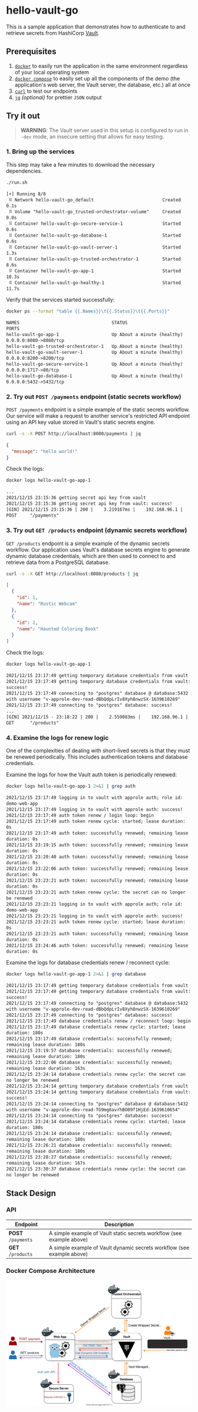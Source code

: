 # hello-vault-go

This is a sample application that demonstrates how to authenticate to and
retrieve secrets from HashiCorp [Vault][vault].

## Prerequisites

1. [`docker`][docker] to easily run the application in the same environment
   regardless of your local operating system
1. [`docker compose`][docker-compose] to easily set up all the components of the
   demo (the application's web server, the Vault server, the database, etc.) all
   at once
1. [`curl`][curl] to test our endpoints
1. [`jq`][jq] _(optional)_ for prettier `JSON` output

## Try it out

> **WARNING**: The Vault server used in this setup is configured to run in
> `-dev` mode, an insecure setting that allows for easy testing.

### 1. Bring up the services

This step may take a few minutes to download the necessary dependencies.

```bash
./run.sh
```

```
[+] Running 8/8
 ⠿ Network hello-vault-go_default                          Created        0.1s
 ⠿ Volume "hello-vault-go_trusted-orchestrator-volume"     Created        0.0s
 ⠿ Container hello-vault-go-secure-service-1               Started        0.6s
 ⠿ Container hello-vault-go-database-1                     Started        0.6s
 ⠿ Container hello-vault-go-vault-server-1                 Started        1.3s
 ⠿ Container hello-vault-go-trusted-orchestrator-1         Started        8.6s
 ⠿ Container hello-vault-go-app-1                          Started       10.3s
 ⠿ Container hello-vault-go-healthy-1                      Started       11.7s

```

Verify that the services started successfully:

```bash
docker ps --format "table {{.Names}}\t{{.Status}}\t{{.Ports}}"
```

```
NAMES                                   STATUS                        PORTS
hello-vault-go-app-1                    Up About a minute (healthy)   0.0.0.0:8080->8080/tcp
hello-vault-go-trusted-orchestrator-1   Up About a minute (healthy)
hello-vault-go-vault-server-1           Up About a minute (healthy)   0.0.0.0:8200->8200/tcp
hello-vault-go-secure-service-1         Up About a minute (healthy)   0.0.0.0:1717->80/tcp
hello-vault-go-database-1               Up About a minute (healthy)   0.0.0.0:5432->5432/tcp
```

### 2. Try out `POST /payments` endpoint (static secrets workflow)

`POST /payments` endpoint is a simple example of the static secrets workflow.
Our service will make a request to another service's restricted API endpoint
using an API key value stored in Vault's static secrets engine.

```bash
curl -s -X POST http://localhost:8080/payments | jq
```

```json
{
  "message": "hello world!"
}
```

Check the logs:

```bash
docker logs hello-vault-go-app-1
```

```log
...
2021/12/15 23:15:36 getting secret api key from vault
2021/12/15 23:15:36 getting secret api key from vault: success!
[GIN] 2021/12/15 23:15:36 | 200 |    3.219167ms |    192.168.96.1 | POST     "/payments"
```

### 3. Try out `GET /products` endpoint (dynamic secrets workflow)

`GET /products` endpoint is a simple example of the dynamic secrets workflow.
Our application uses Vault's database secrets engine to generate dynamic
database credentials, which are then used to connect to and retrieve data from a
PostgreSQL database.

```bash
curl -s -X GET http://localhost:8080/products | jq
```

```json
[
  {
    "id": 1,
    "name": "Rustic Webcam"
  },
  {
    "id": 2,
    "name": "Haunted Coloring Book"
  }
]
```

Check the logs:

```bash
docker logs hello-vault-go-app-1
```

```log
2021/12/15 23:17:49 getting temporary database credentials from vault
2021/12/15 23:17:49 getting temporary database credentials from vault: success!
2021/12/15 23:17:49 connecting to "postgres" database @ database:5432 with username "v-approle-dev-read-dBbQdpLrIv8Xyh8nwzSX-1639610269"
2021/12/15 23:17:49 connecting to "postgres" database: success!
...
[GIN] 2021/12/15 - 23:18:22 | 200 |    2.559083ms |    192.168.96.1 | GET      "/products"
```

### 4. Examine the logs for renew logic

One of the complexities of dealing with short-lived secrets is that they must be
renewed periodically. This includes authentication tokens and database
credentials.

Examine the logs for how the Vault auth token is periodically renewed:

```bash
docker logs hello-vault-go-app-1 2>&1 | grep auth
```

```log
2021/12/15 23:17:49 logging in to vault with approle auth; role id: demo-web-app
2021/12/15 23:17:49 logging in to vault with approle auth: success!
2021/12/15 23:17:49 auth token renew / login loop: begin
2021/12/15 23:17:49 auth token renew cycle: started; lease duration: 0s
2021/12/15 23:17:49 auth token: successfully renewed; remaining lease duration: 0s
2021/12/15 23:19:15 auth token: successfully renewed; remaining lease duration: 0s
2021/12/15 23:20:40 auth token: successfully renewed; remaining lease duration: 0s
2021/12/15 23:22:06 auth token: successfully renewed; remaining lease duration: 0s
2021/12/15 23:23:21 auth token: successfully renewed; remaining lease duration: 0s
2021/12/15 23:23:21 auth token renew cycle: the secret can no longer be renewed
2021/12/15 23:23:21 logging in to vault with approle auth; role id: demo-web-app
2021/12/15 23:23:21 logging in to vault with approle auth: success!
2021/12/15 23:23:21 auth token renew cycle: started; lease duration: 0s
2021/12/15 23:23:21 auth token: successfully renewed; remaining lease duration: 0s
2021/12/15 23:24:46 auth token: successfully renewed; remaining lease duration: 0s
```

Examine the logs for database credentials renew / reconnect cycle:

```bash
docker logs hello-vault-go-app-1 2>&1 | grep database
```

```log
2021/12/15 23:17:49 getting temporary database credentials from vault
2021/12/15 23:17:49 getting temporary database credentials from vault: success!
2021/12/15 23:17:49 connecting to "postgres" database @ database:5432 with username "v-approle-dev-read-dBbQdpLrIv8Xyh8nwzSX-1639610269"
2021/12/15 23:17:49 connecting to "postgres" database: success!
2021/12/15 23:17:49 database credentials renew / reconnect loop: begin
2021/12/15 23:17:49 database credentials renew cycle: started; lease duration: 180s
2021/12/15 23:17:49 database credentials: successfully renewed; remaining lease duration: 180s
2021/12/15 23:19:57 database credentials: successfully renewed; remaining lease duration: 180s
2021/12/15 23:22:06 database credentials: successfully renewed; remaining lease duration: 163s
2021/12/15 23:24:14 database credentials renew cycle: the secret can no longer be renewed
2021/12/15 23:24:14 getting temporary database credentials from vault
2021/12/15 23:24:14 getting temporary database credentials from vault: success!
2021/12/15 23:24:14 connecting to "postgres" database @ database:5432 with username "v-approle-dev-read-TG9mg6avrhBO09f1HjEd-1639610654"
2021/12/15 23:24:14 connecting to "postgres" database: success!
2021/12/15 23:24:14 database credentials renew cycle: started; lease duration: 180s
2021/12/15 23:24:14 database credentials: successfully renewed; remaining lease duration: 180s
2021/12/15 23:26:21 database credentials: successfully renewed; remaining lease duration: 180s
2021/12/15 23:28:27 database credentials: successfully renewed; remaining lease duration: 167s
2021/12/15 23:30:37 database credentials renew cycle: the secret can no longer be renewed
```

## Stack Design

### API

| Endpoint             | Description                                                            |
| -------------------- | ---------------------------------------------------------------------- |
| **POST** `/payments` | A simple example of Vault static secrets workflow (see example above)  |
| **GET** `/products`  | A simple example of Vault dynamic secrets workflow (see example above) |

### Docker Compose Architecture

![arch overview](images/arch-overview.svg)

[vault]:           https://www.vaultproject.io/
[docker]:          https://docs.docker.com/get-docker/
[docker-compose]:  https://docs.docker.com/compose/install/
[curl]:            https://curl.se/
[jq]:              https://stedolan.github.io/jq/
